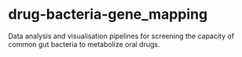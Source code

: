 # drug-bacteria-gene_mapping
Data analysis and visualisation pipelines for screening the capacity of common gut bacteria to metabolize oral drugs.
